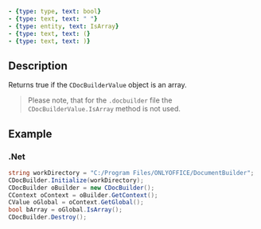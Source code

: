 ```yml signature
- {type: type, text: bool}
- {type: text, text: " "}
- {type: entity, text: IsArray}
- {type: text, text: (}
- {type: text, text: )}
```

## Description

Returns true if the `CDocBuilderValue` object is an array.

> Please note, that for the `.docbuilder` file the `CDocBuilderValue.IsArray` method is not used.

## Example

### .Net

```cs
string workDirectory = "C:/Program Files/ONLYOFFICE/DocumentBuilder";
CDocBuilder.Initialize(workDirectory);
CDocBuilder oBuilder = new CDocBuilder();
CContext oContext = oBuilder.GetContext();
CValue oGlobal = oContext.GetGlobal();
bool bArray = oGlobal.IsArray();
CDocBuilder.Destroy();
```
